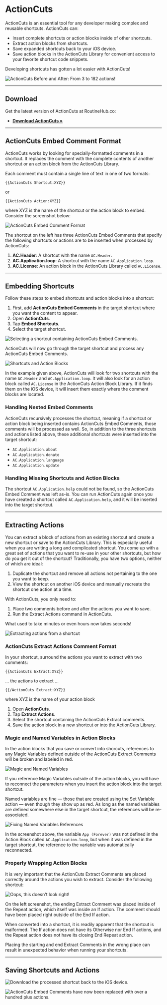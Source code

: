 
# ActionCuts
ActionCuts is an essential tool for any developer making complex and reusable shortcuts. ActionCuts can:

- Insert complete shortcuts or action blocks inside of other shortcuts.
- Extract action blocks from shortcuts.
- Save expanded shortcuts back to your iOS device.
- Save action blocks in the ActionCuts Library for convenient access to your favorite shortcut code snippets.

Developing shortcuts has gotten a lot easier with ActionCuts!

![ActionCuts Before and After: From 3 to 182 actions!](https://adamtow.github.io/actioncuts/images/actioncuts-before-after.png)

****

## Download
Get the latest version of ActionCuts at RoutineHub.co:

- **[Download ActionCuts &raquo;](https://routinehub.co/shortcut/3761)**

****

## ActionCuts Embed Comment Format
ActionCuts works by looking for specially-formatted comments in a shortcut. It replaces the comment with the complete contents of another shortcut or an action block from the ActionCuts Library.

Each comment must contain a single line of text in one of two formats: 

`{{ActionCuts Shortcut:XYZ}}`

or

`{{ActionCuts Action:XYZ}}`

where XYZ is the name of the shortcut or the action block to embed. Consider the screenshot below:

![ActionCuts Embed Comment Format](https://adamtow.github.io/actioncuts/images/actioncuts-embed-comments.png)

The shortcut on the left has three ActionCuts Embed Comments that specify the following shortcuts or actions are to be inserted when processed by ActionCuts:

1. **AC.Header**: A shortcut with the name `AC.Header`.
2. **AC.Application.loop**: A shortcut with the name `AC.Application.loop`.
3. **AC.License**: An action block in the ActionCuts Library called `AC.License`.

****

## Embedding Shortcuts

Follow these steps to embed shortcuts and action blocks into a shortcut:

1. First, add **ActionCuts Embed Comments** in the target shortcut where you want the content to appear. 
2. Open **ActionCuts**.
3. Tap **Embed Shortcuts**.
4. Select the target shortcut.

![Selecting a shortcut containing ActionCuts Embed Comments.](https://adamtow.github.io/actioncuts/images/actioncuts-example-1.png)

ActionCuts will now go through the target shortcut and process any ActionCuts Embed Comments.

![Shortcuts and Action Blocks](https://adamtow.github.io/actioncuts/images/actioncuts-shortcuts-and-actions.png)

In the example given above, ActionCuts will look for two shortcuts with the name `AC.Header` and `AC.Application.loop`. It will also look for an action block called `AC.License` in the ActionCuts Action Block Library. If it finds them on the iOS device, it will insert them exactly where the comment blocks are located.

### Handling Nested Embed Comments

ActionCuts recursively processes the shortcut, meaning if a shortcut or action block being inserted contains ActionCuts Embed Comments, those comments will be processed as well. So, in addition to the three shortcuts and actions listed above, these additional shortcuts were inserted into the target shortcut:

- `AC.Application.about`
- `AC.Application.donate`
- `AC.Application.language`
- `AC.Application.update`

### Handling Missing Shortcuts and Action Blocks

The shortcut `AC.Application.help` could not be found, so the ActionCuts Embed Comment was left as-is. You can run ActionCuts again once you have created a shortcut called `AC.Application.help`, and it will be inserted into the target shortcut.

****

## Extracting Actions

You can extract a block of actions from an existing shortcut and create a new shortcut or save to the ActionCuts Library. This is especially useful when you are writing a long and complicated shortcut. You come up with a great set of actions that you want to re-use in your other shortcuts, but how do you get it out of the shortcut? Traditionally, you have two options, neither of which are ideal:

1. Duplicate the shortcut and remove all actions not pertaining to the one you want to keep. 
2. View the shortcut on another iOS device and manually recreate the shortcut one action at a time. 

With ActionCuts, you only need to:

1. Place two comments before and after the actions you want to save. 
2. Run the Extract Actions command in ActionCuts. 

What used to take minutes or even hours now takes seconds!

![Extracting actions from a shortcut](https://adamtow.github.io/actioncuts/images/actioncuts-extract-example.png)

### ActionCuts Extract Actions Comment Format

In your shortcut, surround the actions you want to extract with two comments:

`{{ActionCuts Extract:XYZ}}`

… the actions to extract …

`{{/ActionCuts Extract:XYZ}}`

where XYZ is the name of your action block

1. Open **ActionCuts**.
2. Tap **Extract Actions**.
3. Select the shortcut containing the ActionCuts Extract comments. 
4. Save the action block in a new shortcut or into the ActionCuts Library.

### Magic and Named Variables in Action Blocks
In the action blocks that you save or convert into shorcuts, references to any Magic Variables defined outside of the ActionCuts Extract Comments will be broken and labeled in red.

![Magic and Named Variables](https://adamtow.github.io/actioncuts/images/magic-named-variables.png)

If you reference Magic Variables outside of the action blocks, you will have to reconnect the parameters when you insert the action block into the target shortcut.

Named variables are fine — those that are created using the Set Variable action — even though they show up as red. As long as the named variables are defined somewhere else in the target shortcut, the references will be re-associated.

![Fixing Named Variables References](https://adamtow.github.io/actioncuts/images/named-variables-fixed.png)

In the screenshot above, the variable `App (Forever)` was not defined in the Action Block called `AC.Application.loop`, but when it was defined in the target shortcut, the reference to the variable was automatically reconnected.

### Properly Wrapping Action Blocks

It is very important that the ActionCuts Extract Comments are placed correctly around the actions you wish to extract. Consider the following shortcut:

![Oops, this doesn't look right!](https://adamtow.github.io/actioncuts/images/extract-malformed.png)

On the left screenshot, the ending Extract Comment was placed inside of the Repeat action, which itself was inside an If action. The comment should have been placed right outside of the End If action.

When converted into a shortcut, it is readily apparent that the shortcut is malformed. The If action does not have its Otherwise nor End If actions, and the Repeat action does not have its closing End Repeat action.

Placing the starting and end Extract Comments in the wrong place can result in unexpected behavior when running your shortcuts.


****

## Saving Shortcuts and Actions



![Download the processed shortcut back to the iOS device.](https://adamtow.github.io/actioncuts/images/actioncuts-example-2.png)

![ActionCuts Embed Comments have now been replaced with over a hundred plus actions.](https://adamtow.github.io/actioncuts/images/actioncuts-example-3.png)

